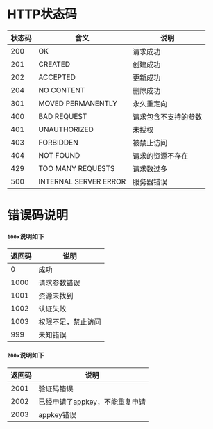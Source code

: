 # HTTP状态码
|状态码   |含义   |说明   |
| ------------ | ------------ | ------------ |
|  200 | OK  | 请求成功  |
| 201  |  CREATED |  创建成功 |
| 202  | ACCEPTED  |  更新成功 |
|  204 | NO CONTENT  | 删除成功  |
| 301  | MOVED PERMANENTLY  | 永久重定向  |
|  400 | BAD REQUEST  |  请求包含不支持的参数 |
| 401  | UNAUTHORIZED  | 未授权  |
| 403  | FORBIDDEN  |  被禁止访问 |
|  404 | NOT FOUND  | 请求的资源不存在  |
|  429 | TOO MANY REQUESTS  | 请求数过多  |
|  500 | INTERNAL SERVER ERROR  | 服务器错误  |

# 错误码说明
#### ```100x```说明如下
|  返回码 | 说明  |
| ------------ | ------------ |
| 0  | 成功  |
| 1000  | 请求参数错误  |
| 1001  | 资源未找到  |
| 1002  | 认证失败  |
| 1003  | 权限不足，禁止访问  |
| 999  | 未知错误  |


#### ```200x```说明如下
|  返回码 | 说明  |
| ------------ | ------------ |
| 2001  | 验证码错误  |
| 2002  | 已经申请了appkey，不能重复申请  |
| 2003  | appkey错误  |

